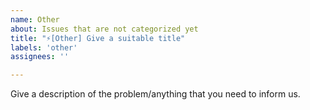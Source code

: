 ```yaml
---
name: Other
about: Issues that are not categorized yet
title: "⚡[Other] Give a suitable title"
labels: 'other'
assignees: ''

---
```


Give a description of the problem/anything that you need to inform us.